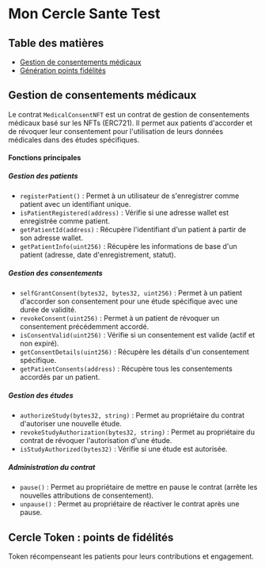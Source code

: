 # Mon Cercle Sante Test
## Table des matières
* [Gestion de consentements médicaux](#gestion-de-consentements-médicaux)
* [Génération points fidélités](#cercle-token--points-de-fidélités)

## Gestion de consentements médicaux

Le contrat `MedicalConsentNFT` est un contrat de gestion de consentements médicaux basé sur les NFTs (ERC721). Il permet aux patients d'accorder et de révoquer leur consentement pour l'utilisation de leurs données médicales dans des études spécifiques.

#### Fonctions principales

##### Gestion des patients
- `registerPatient()` : Permet à un utilisateur de s'enregistrer comme patient avec un identifiant unique.
- `isPatientRegistered(address)` : Vérifie si une adresse wallet est enregistrée comme patient.
- `getPatientId(address)` : Récupère l'identifiant d'un patient à partir de son adresse wallet.
- `getPatientInfo(uint256)` : Récupère les informations de base d'un patient (adresse, date d'enregistrement, statut).

##### Gestion des consentements
- `selfGrantConsent(bytes32, bytes32, uint256)` : Permet à un patient d'accorder son consentement pour une étude spécifique avec une durée de validité.
- `revokeConsent(uint256)` : Permet à un patient de révoquer un consentement précédemment accordé.
- `isConsentValid(uint256)` : Vérifie si un consentement est valide (actif et non expiré).
- `getConsentDetails(uint256)` : Récupère les détails d'un consentement spécifique.
- `getPatientConsents(address)` : Récupère tous les consentements accordés par un patient.

##### Gestion des études
- `authorizeStudy(bytes32, string)` : Permet au propriétaire du contrat d'autoriser une nouvelle étude.
- `revokeStudyAuthorization(bytes32, string)` : Permet au propriétaire du contrat de révoquer l'autorisation d'une étude.
- `isStudyAuthorized(bytes32)` : Vérifie si une étude est autorisée.

##### Administration du contrat
- `pause()` : Permet au propriétaire de mettre en pause le contrat (arrête les nouvelles attributions de consentement).
- `unpause()` : Permet au propriétaire de réactiver le contrat après une pause.

## Cercle Token : points de fidélités

Token récompenseant les patients pour leurs contributions et engagement.
